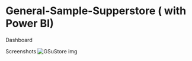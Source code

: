 # General-Sample-Supperstore ( with Power BI)

Dashboard








Screenshots
![GSuStore img](https://user-images.githubusercontent.com/104004284/218280744-7a8bed71-4f75-40c8-b8f2-9a57e527ea71.png)



